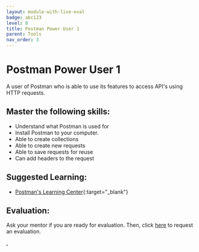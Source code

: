 ```yaml
---
layout: module-with-live-eval
badge: abc123
level: 0
title: Postman Power User 1
parent: Tools
nav_order: 3
---
```

# Postman Power User 1

A user of Postman who is able to use its features to access API's using HTTP requests.

## Master the following skills:

* Understand what Postman is used for
* Install Postman to your computer.
* Able to create collections
* Able to create new requests
* Able to save requests for reuse
* Can add headers to the request

## Suggested Learning:

* [Postman's Learning Center](https://learning.getpostman.com/){:target="_blank"}

## Evaluation:

Ask your mentor if you are ready for evaluation. Then, click [here](https://webdev.codex.academy/mastery-eval-2?badge=XUSQ7P32TTSDfZy362fUgA) to request an evaluation.

[.](level-2)